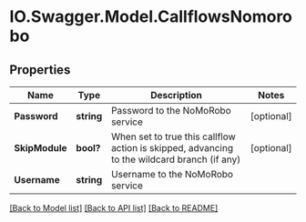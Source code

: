 # IO.Swagger.Model.CallflowsNomorobo
## Properties

Name | Type | Description | Notes
------------ | ------------- | ------------- | -------------
**Password** | **string** | Password to the NoMoRobo service | [optional] 
**SkipModule** | **bool?** | When set to true this callflow action is skipped, advancing to the wildcard branch (if any) | [optional] 
**Username** | **string** | Username to the NoMoRobo service | 

[[Back to Model list]](../README.md#documentation-for-models) [[Back to API list]](../README.md#documentation-for-api-endpoints) [[Back to README]](../README.md)

